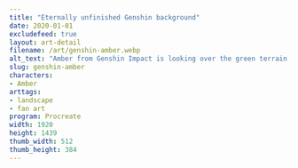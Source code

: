 ```yaml
---
title: "Eternally unfinished Genshin background"
date: 2020-01-01
excludefeed: true
layout: art-detail
filename: /art/genshin-amber.webp
alt_text: "Amber from Genshin Impact is looking over the green terrain, dotted with sparse vegetation and trees. In the distance, harrowing cliffs and mountains are visible."
slug: genshin-amber
characters:
- Amber
arttags:
- landscape
- fan art
program: Procreate
width: 1920
height: 1439
thumb_width: 512
thumb_height: 384
---
```

